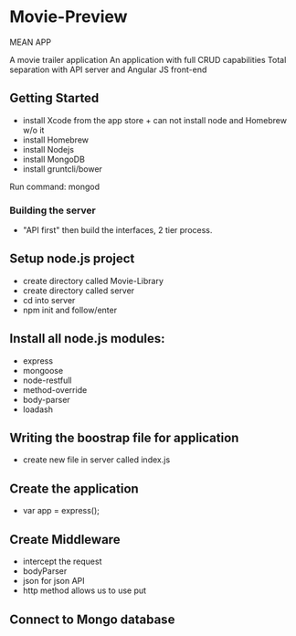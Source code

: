 # Movie-Preview
MEAN APP

A movie trailer application
An application with full CRUD capabilities
Total separation with API server and Angular JS front-end

## Getting Started
 - install Xcode from the app store + can not install node and Homebrew w/o it
 - install Homebrew
 - install Nodejs
 - install MongoDB
 - install gruntcli/bower

 Run command: mongod

### Building the server
  - "API first" then build the interfaces, 2 tier process.

## Setup node.js project
  - create directory called Movie-Library
  - create directory called server
  - cd into server
  - npm init and follow/enter

## Install all node.js modules:
  - express
  - mongoose
  - node-restfull
  - method-override
  - body-parser
  - loadash

## Writing the boostrap file for application
 - create new file in server called index.js

## Create the application
 - var app = express();

## Create Middleware
- intercept the request
 - bodyParser
 - json for json API
 - http method allows us to use put

## Connect to Mongo database

